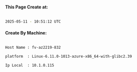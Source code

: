 
   
#### This Page Create at:

```bash

2025-05-11 - 10:51:12 UTC

```

#### Create By Machine:

```bash

Host Name : fv-az2219-832

platform  : Linux-6.11.0-1013-azure-x86_64-with-glibc2.39

Ip Local  : 10.1.0.115

```

